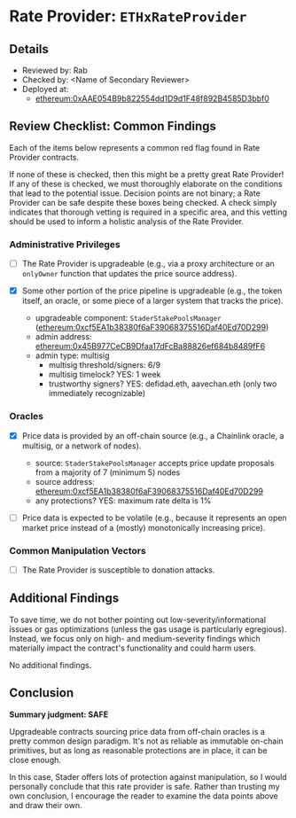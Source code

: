 # Rate Provider: `ETHxRateProvider`

## Details
- Reviewed by: Rab
- Checked by: \<Name of Secondary Reviewer\>
- Deployed at:
    - [ethereum:0xAAE054B9b822554dd1D9d1F48f892B4585D3bbf0](https://etherscan.io/address/0xAAE054B9b822554dd1D9d1F48f892B4585D3bbf0#code)

## Review Checklist: Common Findings
Each of the items below represents a common red flag found in Rate Provider contracts.

If none of these is checked, then this might be a pretty great Rate Provider! If any of these is checked, we must thoroughly elaborate on the conditions that lead to the potential issue. Decision points are not binary; a Rate Provider can be safe despite these boxes being checked. A check simply indicates that thorough vetting is required in a specific area, and this vetting should be used to inform a holistic analysis of the Rate Provider.

### Administrative Privileges
- [ ] The Rate Provider is upgradeable (e.g., via a proxy architecture or an `onlyOwner` function that updates the price source address).

- [x] Some other portion of the price pipeline is upgradeable (e.g., the token itself, an oracle, or some piece of a larger system that tracks the price).
    - upgradeable component: `StaderStakePoolsManager` ([ethereum:0xcf5EA1b38380f6aF39068375516Daf40Ed70D299](https://etherscan.io/address/0xcf5EA1b38380f6aF39068375516Daf40Ed70D299#code))
    - admin address: [ethereum:0x45B977CeCB9Dfaa17dFcBa88826ef684b8489fF6](https://etherscan.io/address/0x45B977CeCB9Dfaa17dFcBa88826ef684b8489fF6#code)
    - admin type: multisig
        - multisig threshold/signers: 6/9
        - multisig timelock? YES: 1 week
        - trustworthy signers? YES: defidad.eth, aavechan.eth (only two immediately recognizable)

### Oracles
- [x] Price data is provided by an off-chain source (e.g., a Chainlink oracle, a multisig, or a network of nodes).
    - source: `StaderStakePoolsManager` accepts price update proposals from a majority of 7 (minimum 5) nodes
    - source address: [ethereum:0xcf5EA1b38380f6aF39068375516Daf40Ed70D299](https://etherscan.io/address/0xcf5EA1b38380f6aF39068375516Daf40Ed70D299#code)
    - any protections? YES: maximum rate delta is 1%

- [ ] Price data is expected to be volatile (e.g., because it represents an open market price instead of a (mostly) monotonically increasing price).

### Common Manipulation Vectors
- [ ] The Rate Provider is susceptible to donation attacks.

## Additional Findings
To save time, we do not bother pointing out low-severity/informational issues or gas optimizations (unless the gas usage is particularly egregious). Instead, we focus only on high- and medium-severity findings which materially impact the contract's functionality and could harm users.

No additional findings.

## Conclusion
**Summary judgment: SAFE**

Upgradeable contracts sourcing price data from off-chain oracles is a pretty common design paradigm. It's not as reliable as immutable on-chain primitives, but as long as reasonable protections are in place, it can be close enough.

In this case, Stader offers lots of protection against manipulation, so I would personally conclude that this rate provider is safe. Rather than trusting my own conclusion, I encourage the reader to examine the data points above and draw their own.
